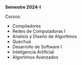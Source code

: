 **Semestre 2024-I**

Cursos:
- Compiladores
- Redes de Computadoras I
- Analisis y Diseño de Algoritmos 
- Quechua
- Desarrollo de Software I
- Inteligencia Artificial
- Algortimos Avanzados
